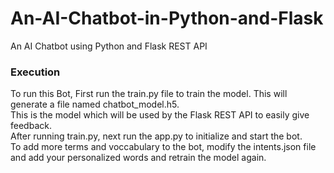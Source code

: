 # An-AI-Chatbot-in-Python-and-Flask
An AI Chatbot using Python and Flask REST API 
<h3>Execution</h3>
<p>To run this Bot, First run the train.py file to train the model. This will generate a file named chatbot_model.h5. <br>
This is the model which will be used by the Flask REST API to easily give feedback.<br>
After running train.py, next run the app.py to initialize and start the bot.<br>
To add more terms and voccabulary to the bot, modify the intents.json file and add your personalized words and retrain the model again.</p>
